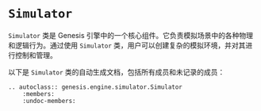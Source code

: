 # `Simulator`

`Simulator` 类是 Genesis 引擎中的一个核心组件。它负责模拟场景中的各种物理和逻辑行为。通过使用 `Simulator` 类，用户可以创建复杂的模拟环境，并对其进行控制和管理。

以下是 `Simulator` 类的自动生成文档，包括所有成员和未记录的成员：

```{eval-rst}  
.. autoclass:: genesis.engine.simulator.Simulator
    :members:
    :undoc-members:
```
